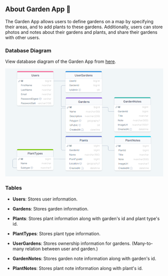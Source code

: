 ﻿
## About Garden App 🌳
The Garden App allows users to define gardens on a map by specifying their areas, and to add plants to these gardens. Additionally, users can store photos and notes about their gardens and plants, and share their gardens with other users.

### Database Diagram
View database diagram of the Garden App from [here](https://drawsql.app/teams/me-438/diagrams/gardenapp).

![GardenApp_DatabaseDiagram](https://github.com/snnehir/Turkcell-GYGY3-Bootcamp-Exercises/blob/master/SQL/GardenAppDiagram.png)

### Tables

- **Users**: Stores user information.

- **Gardens**: Stores garden information.

- **Plants**: Stores plant information along with garden's id and plant type's id.

- **PlantTypes**: Stores plant type information.

- **UserGardens**: Stores ownership information for gardens. (Many-to-many relation between user and garden.)

- **GardenNotes**: Stores garden note information along with garden's id.

- **PlantNotes**: Stores plant note information along with plant's id.
